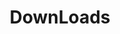 ---
layout: default
title: DownLoads
nav_order: 4
has_children: true
permalink: docs/Downloads
has_toc: false
---